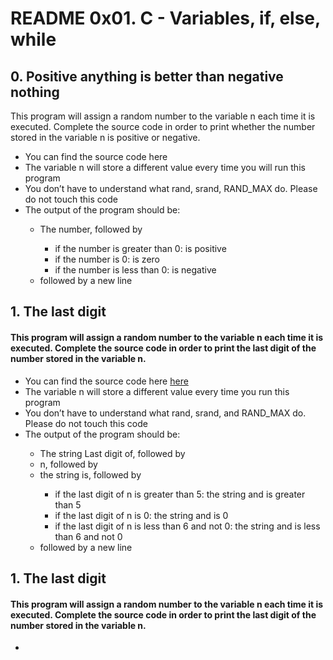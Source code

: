 <h1>README 0x01. C - Variables, if, else, while</h1>

<!--0-->

<h2>0. Positive anything is better than negative nothing</h2>
<h'>This program will assign a random number to the variable n each time it is executed. Complete the source code in order to print whether the number stored in the variable n is positive or negative.</h4>
<ul>
<li>You can find the source code here</li>
<li>The variable n will store a different value every time you will run this program</li>
<li>You don’t have to understand what rand, srand, RAND_MAX do. Please do not touch this code</li>
<li>The output of the program should be:</li>
  <ul>
    <li>The number, followed by</li>
      <ul>
        <li>if the number is greater than 0: is positive</li>
        <li>if the number is 0: is zero</li>
        <li>if the number is less than 0: is negative</li>
      </ul>
    <li>followed by a new line</li>
  </ul>
</ul>

<!--1-->

<h2>1. The last digit</h2>
<h4>This program will assign a random number to the variable n each time it is executed. Complete the source code in order to print the last digit of the number stored in the variable n.</h4>
<ul>
<li>You can find the source code here <a href="https://github.com/holbertonschool/0x01.c/blob/master/1-last_digit_c">here</a></li>
<li>The variable n will store a different value every time you run this program</li>
<li>You don’t have to understand what rand, srand, and RAND_MAX do. Please   do not touch this code</li>
<li>The output of the program should be:</li>
  <ul>
    <li>The string Last digit of, followed by</li>
    <li>n, followed by</li>
    <li>the string is, followed by</li>
      <ul>
        <li>if the last digit of n is greater than 5: the string and is               greater than 5</li>
        <li>if the last digit of n is 0: the string and is 0</li>
        <li>if the last digit of n is less than 6 and not 0: the string and         is less than 6 and not 0</li>
      </ul>
      <li>followed by a new line</li>
  </ul>
</ul>

<!--2-->

<h2>1. The last digit</h2>
<h4>This program will assign a random number to the variable n each time it is executed. Complete the source code in order to print the last digit of the number stored in the variable n.</h4>
<ul>
<li></li>

</ul>
